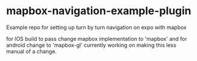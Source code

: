 # mapbox-navigation-example-plugin
Example repo for setting up turn by turn navigation on expo with mapbox

for IOS build to pass change mapbox implementation to 'mapbox' and for android change to 'mapbox-gl' currently working on making this less manual of a change.
